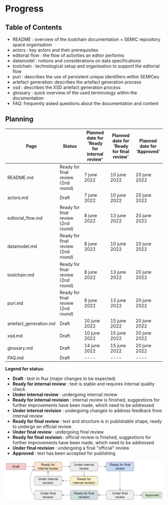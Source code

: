 # Progress 

## Table of Contents

 - README : overview of the toolchain documentation + SEMIC repository space organisation 
 - actors : key actors and their prerequisites
 - editorial flow : the flow of activities an editor performs
 - datamodel : notions and considerations on data specifications
 - toolchain : technological setup and organisation to support the editorial flow
 - puri : describes the use of persistent unique identifiers within SEMICeu
 - artefact generation: describes the artefact generation process
 - xsd : describes the XSD artefact generation process
 - glossary : quick overview of the used terminology within the documentation
 - FAQ: frequently asked questions about the documentation and content

## Planning

| Page | Status| Planned date for<BR>'Ready for internal review' | Planned date for<BR>'Ready for final review' | Planned date for <BR>'Approved' |
| ---- | ---- | ---- | ---- | ---- | 
| README.md | Ready for final review (2nd round) | 7 june 2022 | 10 june 2022 | 20 june 2022|
| actors.md | Draft | 7 june 2022 | 10 june 2022 | 20 june 2022|
| editorial_flow.md | Ready for final review (2nd round) | 8 june 2022 | 13 june 2022 | 20 june 2022|
| datamodel.md | Ready for final review (2nd round) |  8 june 2022 | 10 june 2022 | 20 june 2022|
| toolchain.md | Ready for final review (2nd round) |  8 june 2022 | 13 june 2022 | 20 june 2022|
| puri.md | Ready for final review (2nd round) | 8 june 2022 | 13 june 2022 | 20 june 2022|
| artefact_generation.md | Draft | 10 june 2022 | 15 june 2022 | 20 june 2022 |
| xsd.md | Draft  | 10 june 2022 | 15 june 2022 | 20 june 2022 |
| glossary.md | Draft | 14 june 2022 | 15 june 2022| 20 june 2022 |
| FAQ.md | Draft | ---- | ---- | ---- | 

**Legend for status:**

 - **Draft** : text in flux (major changes to be expected)
 - **Ready for internal review** : text is stable and requires internal quality check
 - **Under internal review** : undergoing internal review
 - **Ready for internal revision** : internal review is finished, suggestions for further improvements have been made, which need to be addressed
 - **Under internal revision** : undergoing changes to address feedback from internal review
 - **Ready for final review** : text and structure is in publishable shape, ready to undergo an official review
 - **Under final review** : undergoing final review
 - **Ready for final revision** : official review is finished, suggestions for further improvements have been made, which need to be addressed
 - **Under final revision** : undergoing a final "official" review
 - **Approved** : text has been accepted for publishing

![status-change-overview.jpg](./images/status-change-overview.jpg)
